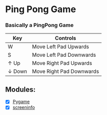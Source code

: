 # Ping Pong Game
### Basically a PingPong Game
| Key     | Controls                 |
|---------|--------------------------|
| W       | Move Left Pad Upwards    |
| S       | Move Left Pad Downwards  |
| ↑ Up    | Move Right Pad Upwards   |
| ↓ Down  | Move Right Pad Downwards |

## Modules:

- [x] [Pygame](https://pygame.org/docs)
- [x] [screeninfo](https://github.com/rr-/screeninfo)